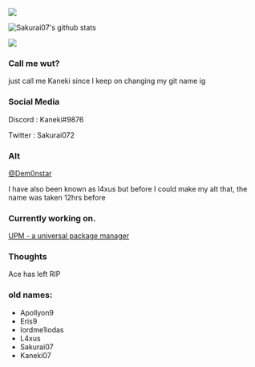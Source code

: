 ![](https://komarev.com/ghpvc/?username=sakurai07)

![Sakurai07's github stats](https://github-readme-stats.vercel.app/api?username=k0nami&count_private=true&theme=radical)

<img src="https://github-readme-stats.vercel.app/api/top-langs/?username=k0nami&layout=compact&langs_count=8&theme=dark">

### Call me wut?

just call me Kaneki since I keep on changing my git name ig


### Social Media
Discord : Kaneki#9876

Twitter : Sakurai072

### Alt
<a href="https://github.com/Dem0nstar/">@Dem0nstar</a>

I have also been known as l4xus but before I could make my alt that, the name was taken 12hrs before

### Currently working on.

<a href="https://github.com/k0nami/upm">UPM - a universal package manager</a>

### Thoughts

Ace has left RIP

### old names:
- Apollyon9
- Eris9
- lordme1iodas
- L4xus
- Sakurai07
- Kaneki07
